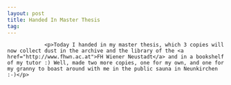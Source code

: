 ```yaml
---
layout: post
title: Handed In Master Thesis
tag: 
---
```



                <p>Today I handed in my master thesis, which 3 copies will now collect dust in the archive and the library of the <a href="http://www.fhwn.ac.at">FH Wiener Neustadt</a> and in a bookshelf of my tutor :) Well, made two more copies, one for my own, and one for my granny to boast around with me in the public sauna in Neunkirchen :-)</p>
            
